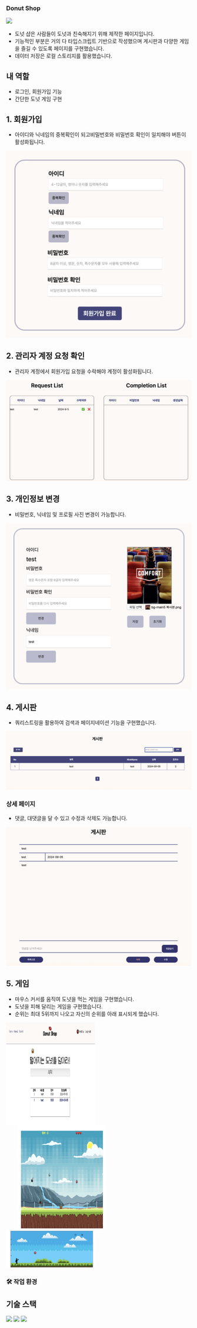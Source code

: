 ### Donut Shop

<img src="./src/img/KakaoTalk_Photo_2024-09-03-14-34-50.gif">

- 도넛 샵은 사람들이 도넛과 친숙해지기 위해 제작한 페이지입니다.
- 기능적인 부분은 거의 다 타입스크립트 기반으로 작성했으며 게시판과 다양한 게임을 즐길 수 있도록 페이지를 구현했습니다.
- 데이터 저장은 로컬 스토리지를 활용했습니다.

## 내 역할

- 로그인, 회원가입 기능
- 간단한 도넛 게임 구현


## 1. 회원가입
- 아이디와 닉네임의 중복확인이 되고비밀번호와 비밀번호 확인이 일치해야 버튼이 활성화됩니다.

<img src="./src/img/스크린샷 2024-09-05 오전 9.49.53.png">

## 2. 관리자 계정 요청 확인
- 관리자 계정에서 회원가입 요청을 수락해야 계정이 활성화됩니다.

<img src="./src/img/스크린샷 2024-09-05 오전 10.29.12.png">

## 3. 개인정보 변경
- 비밀번호, 닉네임 및 프로필 사진 변경이 가능합니다.

<img src="./src/img/스크린샷 2024-09-05 오전 10.37.06.png">

## 4. 게시판
- 쿼리스트링을 활용하여 검색과 페이지네이션 기능을 구현했습니다.

<img src="./src/img/스크린샷 2024-09-05 오후 1.12.22.png">

### 상세 페이지
- 댓글, 대댓글을 달 수 있고 수정과 삭제도 가능합니다.

<img src="./src/img/스크린샷 2024-09-05 오후 1.11.44.png">

## 5. 게임
- 마우스 커서를 움직여 도넛을 먹는 게임을 구현했습니다.
- 도넛을 피해 달리는 게임을 구현했습니다.
- 순위는 최대 5위까지 나오고 자신의 순위를 아래 표시되게 했습니다.

<img src="./src/img/스크린샷 2024-09-05 오후 1.27.48.png" style="width: 48%; float: left; height: 280px;">
<img src="./src/img/스크린샷 2024-09-05 오후 1.27.14.png" style="width: 48%; margin-left: 30px; height: 280px;">
<img src="./src/img/스크린샷 2024-09-05 오후 1.30.58.png" style="width: 48%">

### 🛠️ 작업 환경

## 기술 스택
<img src="https://camo.githubusercontent.com/5818a9647ce40bd63b9075f379d79a5f1cf126aa44a00b5686aabae4d3ef1113/68747470733a2f2f696d672e736869656c64732e696f2f62616467652f435353332d3135373242363f7374796c653d666f722d7468652d6261646765266c6f676f3d43535333266c6f676f436f6c6f723d7768697465">
<img src="https://camo.githubusercontent.com/9b2de4d0b1f7962e804316c652b5d0b46bdad0b70d7eb04cbf962e27fd1e1da3/68747470733a2f2f696d672e736869656c64732e696f2f62616467652f4a6176615363726970742d4637444631453f7374796c653d666f722d7468652d6261646765266c6f676f3d4a617661536372697074266c6f676f436f6c6f723d626c61636b">
<img src="https://camo.githubusercontent.com/4ec22ada9fa2b5dc3debaae65a96ae1c1fecbead5ac27280e0435168768b0698/68747470733a2f2f696d672e736869656c64732e696f2f62616467652f747970657363726970742d3331373843363f7374796c653d666f722d7468652d6261646765266c6f676f3d74797065736372697074266c6f676f436f6c6f723d7768697465">

